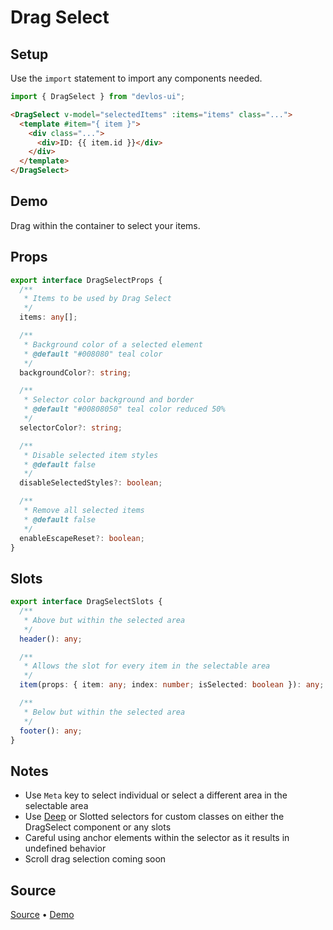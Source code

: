 # Drag Select

## Setup

Use the `import` statement to import any components needed.

```js
import { DragSelect } from "devlos-ui";
```

```html
<DragSelect v-model="selectedItems" :items="items" class="...">
  <template #item="{ item }">
    <div class="...">
      <div>ID: {{ item.id }}</div>
    </div>
  </template>
</DragSelect>
```

## Demo

Drag within the container to select your items.

<script setup>
  import DragSelectDemo from '../demos/DragSelectDemo.vue'
</script>

<DragSelectDemo />

## Props

```ts
export interface DragSelectProps {
  /**
   * Items to be used by Drag Select
   */
  items: any[];

  /**
   * Background color of a selected element
   * @default "#008080" teal color
   */
  backgroundColor?: string;

  /**
   * Selector color background and border
   * @default "#00808050" teal color reduced 50%
   */
  selectorColor?: string;

  /**
   * Disable selected item styles
   * @default false
   */
  disableSelectedStyles?: boolean;

  /**
   * Remove all selected items
   * @default false
   */
  enableEscapeReset?: boolean;
}
```

## Slots

```ts
export interface DragSelectSlots {
  /**
   * Above but within the selected area
   */
  header(): any;

  /**
   * Allows the slot for every item in the selectable area
   */
  item(props: { item: any; index: number; isSelected: boolean }): any;

  /**
   * Below but within the selected area
   */
  footer(): any;
}
```

## Notes

- Use `Meta` key to select individual or select a different area in the selectable area
- Use [Deep](https://vuejs.org/api/sfc-css-features.html#deep-selectors) or Slotted selectors for custom classes on either the DragSelect component or any slots
- Careful using anchor elements within the selector as it results in undefined behavior
- Scroll drag selection coming soon

## Source

[Source](https://github.com/devloos/devlos-ui/blob/main/package/src/DragSelect/DragSelect.vue) • [Demo](https://github.com/devloos/devlos-ui/blob/main/docs/src/demos/DragSelect.vue)

